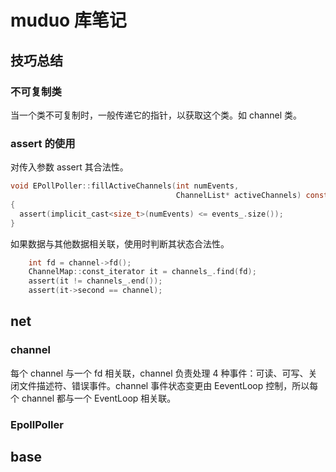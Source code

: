 # muduo 库笔记

## 技巧总结
### 不可复制类
当一个类不可复制时，一般传递它的指针，以获取这个类。如 channel 类。
### assert 的使用
对传入参数 assert 其合法性。
```c
void EPollPoller::fillActiveChannels(int numEvents,
                                     ChannelList* activeChannels) const
{
  assert(implicit_cast<size_t>(numEvents) <= events_.size());
}
```

如果数据与其他数据相关联，使用时判断其状态合法性。
```c
    int fd = channel->fd();
    ChannelMap::const_iterator it = channels_.find(fd);
    assert(it != channels_.end());
    assert(it->second == channel);
```
## net
### channel
每个 channel 与一个 fd 相关联，channel 负责处理 4 种事件：可读、可写、关闭文件描述符、错误事件。channel 事件状态变更由 EeventLoop 控制，所以每个 channel 都与一个 EventLoop 相关联。

### EpollPoller
## base